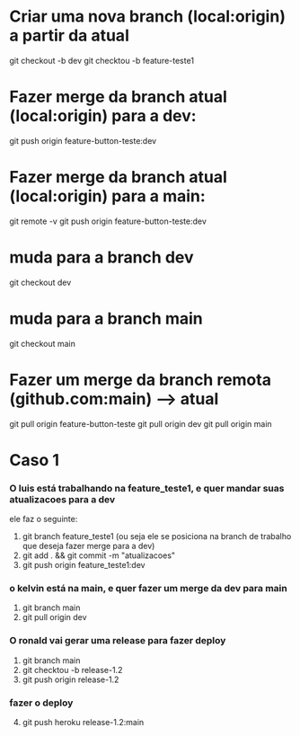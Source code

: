 # Criar uma nova branch (local:origin) a partir da atual
git checkout -b dev
git checktou -b feature-teste1

# Fazer merge da branch atual (local:origin) para a dev:
git push origin feature-button-teste:dev

# Fazer merge da branch atual (local:origin) para a main:
git remote -v
git push origin feature-button-teste:dev

# muda para a branch dev
git checkout dev 

# muda para a branch main
git checkout main

# Fazer um merge da branch remota (github.com:main) --> atual 
git pull origin feature-button-teste
git pull origin dev
git pull origin main


# Caso 1 

### O luis está trabalhando na feature_teste1, e quer mandar suas atualizacoes para a dev

ele faz o seguinte:
1) git branch feature_teste1 (ou seja ele se posiciona na branch de trabalho que deseja fazer merge para a dev)
2) git add . && git commit -m "atualizacoes" 
3) git push origin feature_teste1:dev 


### o kelvin está na main, e quer fazer um merge da dev para main

1) git branch main
2) git pull origin dev 


### O ronald vai gerar uma release para fazer deploy

1) git branch main
2) git checktou -b release-1.2
3) git push origin release-1.2 


### fazer o deploy

4) git push heroku release-1.2:main 












